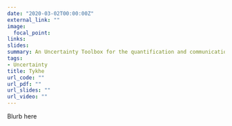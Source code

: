 ```yaml
---
date: "2020-03-02T00:00:00Z"
external_link: ""
image:
  focal_point: 
links:
slides: 
summary: An Uncertainty Toolbox for the quantification and communication of uncertainty to enable decision-making
tags:
- Uncertainty
title: Tykhe
url_code: ""
url_pdf: ""
url_slides: ""
url_video: ""
---
```


Blurb here
